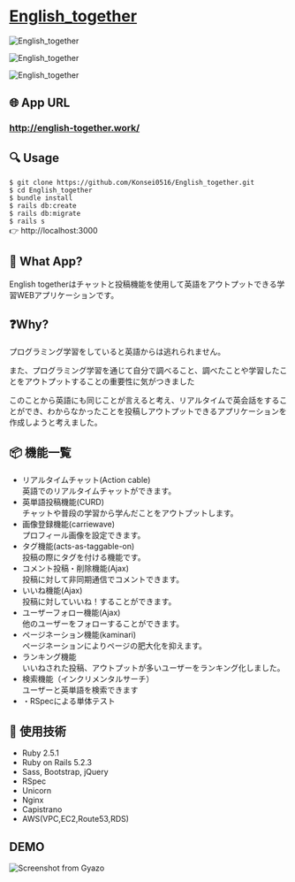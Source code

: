 # <a href="http://english-together.work/">English_together</a>

![English_together](https://gyazo.com/5aecf8db51e4a501826053a0461787c9/raw)

![English_together](https://gyazo.com/8f9425b53f7ed892ef366a8a9037a347/raw)

![English_together](https://gyazo.com/f6f49efcbeff317e6207f5ead0f8bae9/raw)

## 🌐 App URL

### **http://english-together.work/**  

## 🔍 Usage

`$ git clone https://github.com/Konsei0516/English_together.git`<br>
`$ cd English_together`<br>
`$ bundle install`<br>
`$ rails db:create`<br>
`$ rails db:migrate`<br>
`$ rails s`<br>
👉 http://localhost:3000

## 💬 What App?
English togetherはチャットと投稿機能を使用して英語をアウトプットできる学習WEBアプリケーションです。

## ❓Why?
<p>プログラミング学習をしていると英語からは逃れられません。</p>
<p>また、プログラミング学習を通じて自分で調べること、調べたことや学習したことをアウトプットすることの重要性に気がつきました</p>
<p>このことから英語にも同じことが言えると考え、リアルタイムで英会話をすることができ、わからなかったことを投稿しアウトプットできるアプリケーションを作成しようと考えました。</p>


## 📦 機能一覧
<ul>
  <li>リアルタイムチャット(Action cable)<br>英語でのリアルタイムチャットができます。</li>
  <li>英単語投稿機能(CURD)<br>チャットや普段の学習から学んだことをアウトプットします。</li>
  <li>画像登録機能(carriewave)<br>プロフィール画像を設定できます。</li>
  <li>タグ機能(acts-as-taggable-on)<br>投稿の際にタグを付ける機能です。</li>
  <li>コメント投稿・削除機能(Ajax)<br>投稿に対して非同期通信でコメントできます。</li>
  <li>いいね機能(Ajax)<br>投稿に対していいね！することができます。</li>
  <li>ユーザーフォロー機能(Ajax)<br>他のユーザーをフォローすることができます。</li>
  <li>ページネーション機能(kaminari)<br>ページネーションによりページの肥大化を抑えます。</li>
  <li>ランキング機能<br>いいねされた投稿、アウトプットが多いユーザーをランキング化しました。</li>
  <li>検索機能（インクリメンタルサーチ）<br>ユーザーと英単語を検索できます</li>
  <li>・RSpecによる単体テスト</li>
</ul>


## 📗 使用技術
<ul>
  <li>Ruby 2.5.1</li>
  <li>Ruby on Rails 5.2.3</li>
  <li>Sass, Bootstrap, jQuery</li>
  <li>RSpec</li>
  <li>Unicorn</li>
  <li>Nginx</li>
  <li>Capistrano</li>
  <li>AWS(VPC,EC2,Route53,RDS)</li>
</ul>

## DEMO
![Screenshot from Gyazo](https://gyazo.com/8ee92ae379d450432f3f255a6748418e/raw)
